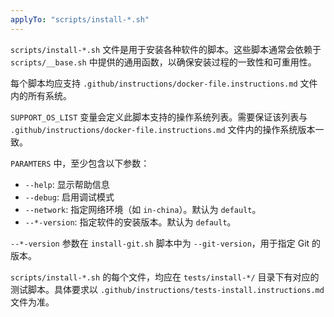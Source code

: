 ```yaml
---
applyTo: "scripts/install-*.sh"
---
```


`scripts/install-*.sh` 文件是用于安装各种软件的脚本。这些脚本通常会依赖于 `scripts/__base.sh` 中提供的通用函数，以确保安装过程的一致性和可重用性。

每个脚本均应支持 `.github/instructions/docker-file.instructions.md` 文件内的所有系统。

`SUPPORT_OS_LIST` 变量会定义此脚本支持的操作系统列表。需要保证该列表与 `.github/instructions/docker-file.instructions.md` 文件内的操作系统版本一致。

`PARAMTERS` 中，至少包含以下参数：

- `--help`: 显示帮助信息
- `--debug`: 启用调试模式
- `--network`: 指定网络环境（如 `in-china`）。默认为 `default`。
- `--*-version`: 指定软件的安装版本。默认为 `default`。

`--*-version` 参数在 `install-git.sh` 脚本中为 `--git-version`，用于指定 Git 的版本。

`scripts/install-*.sh` 的每个文件，均应在 `tests/install-*/` 目录下有对应的测试脚本。具体要求以 `.github/instructions/tests-install.instructions.md` 文件为准。
